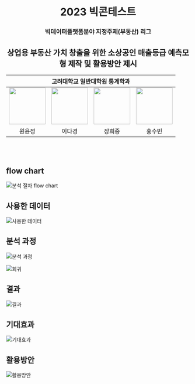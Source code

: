 <h1 align='center'> 2023 빅콘테스트 </h1>

<h3 align='center'> 빅데이터플랫폼분야 지정주제(부동산) 리그  </h3>

<h2 align='center'> 상업용 부동산 가치 창출을 위한 소상공인 매출등급 예측모형 제작 및 활용방안 제시 </h2>

<div align='center'>
<table>
    <thead>
        <tr>
            <th colspan="4"> 고려대학교 일반대학원 통계학과 </th>
        </tr>
    </thead>
    <tbody>
        <tr>
          <tr>
            <td align='center'><a href="https://github.com/NYOONJEONG"><img src="https://avatars.githubusercontent.com/u/101466284?v=4" width="100" height="100"></td>
            <td align='center'><a href="https://github.com/dakaeng"><img src="https://avatars.githubusercontent.com/u/53594853?v=4" width="100" height="100"></td>
            <td align='center'><a href="https://github.com/Hj9933"><img src="https://avatars.githubusercontent.com/u/112256988?v=4" width="100" height="100"></td>
            <td align='center'><a href="https://github.com/hongsis"><img src="https://avatars.githubusercontent.com/u/121384731?v=4" width="100" height="100"></td>
          <tr>
            <td align='center'>원윤정</td>
            <td align='center'>이다경</td>
            <td align='center'>장희중</td>
            <td align='center'>홍수빈</td>
          </tr>
        </tr>
    </tbody>
</table>

</div>
  
&nbsp; 
&nbsp;  
&nbsp;  

## flow chart
![분석 절차 flow chart](https://github.com/NYOONJEONG/Effects-of-Demographic-Changes-on-the-Economy/assets/101466284/b3910bc7-cd4a-49d3-a62e-2f9fb10dfc66)

## 사용한 데이터
![사용한 데이터](https://github.com/NYOONJEONG/Effects-of-Demographic-Changes-on-the-Economy/assets/101466284/27760dfe-aee8-4517-bbfa-c49e9800802a)

## 분석 과정
![분석 과정](https://github.com/NYOONJEONG/Effects-of-Demographic-Changes-on-the-Economy/assets/101466284/692ebace-5065-45e6-bdc1-34cc963c392a)

![회귀](https://github.com/NYOONJEONG/Effects-of-Demographic-Changes-on-the-Economy/assets/101466284/290429ee-615a-4577-970e-b0e3b003f543)

## 결과
![결과](https://github.com/NYOONJEONG/Effects-of-Demographic-Changes-on-the-Economy/assets/101466284/290429ee-615a-4577-970e-b0e3b003f543)

## 기대효과
![기대효과](https://github.com/NYOONJEONG/Effects-of-Demographic-Changes-on-the-Economy/assets/101466284/473872b3-60dc-4611-a304-d22f33af1eb7)

## 활용방안
![활용방안](https://github.com/NYOONJEONG/Effects-of-Demographic-Changes-on-the-Economy/assets/101466284/fed319c8-5ba3-44d1-98ca-9d42e28297a3)
